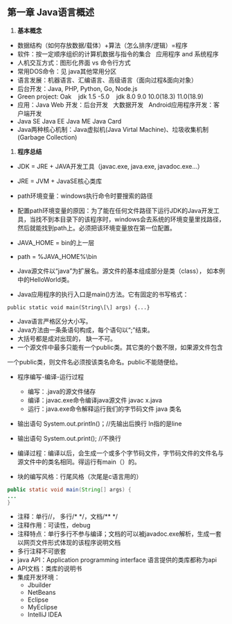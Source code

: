 ## 第一章 Java语言概述


1. **基本概念**
  - 数据结构（如何存放数据/载体）+算法（怎么排序/逻辑）=程序
  - 软件：按一定顺序组织的计算机数据与指令的集合   应用程序 and 系统程序
  - 人机交互方式：图形化界面 vs 命令行方式
  - 常用DOS命令：见 java其他常用分区
  - 语言发展：机器语言、汇编语言、高级语言（面向过程&面向对象）
  - 后台开发：Java, PHP, Python, Go, Node.js
  - Green project: Oak    jdk 1.5 -5.0    jdk 8.0 9.0 10.0(18.3) 11.0(18.9)
  - 应用：Java Web 开发：后台开发   大数据开发   Android应用程序开发：客户端开发
  - Java SE Java EE Java ME Java Card
  - Java两种核心机制：Java虚拟机(Java Virtal Machine)、垃圾收集机制(Garbage Collection)

1. **程序总结**
  - JDK = JRE + JAVA开发工具（javac.exe, java.exe, javadoc.exe...）
  - JRE = JVM + JavaSE核心类库
  - path环境变量：windows执行命令时要搜索的路径
  - 配置path环境变量的原因：为了能在任何文件路径下运行JDK的Java开发工具，当找不到本目录下的该程序时，windows会去系统的环境变量里找路径，然后就能找到path上。必须把该环境变量放在第一位配置。
  - JAVA\_HOME = bin的上一层
  - path = %JAVA\_HOME%\\bin
  - Java源文件以“java”为扩展名。源文件的基本组成部分是类（class）， 如本例中的HelloWorld类。

- Java应用程序的执行入口是main()方法。它有固定的书写格式：

```
public static void main(String\[\] args) {...}
```

- Java语言严格区分大小写。
- Java方法由一条条语句构成，每个语句以“;”结束。
- 大括号都是成对出现的， 缺一不可。
- 一个源文件中最多只能有一个public类。其它类的个数不限，如果源文件包含

一个public类，则文件名必须按该类名命名。public不能随便给。

- 程序编写-编译-运行过程
  - 编写：.java的源文件储存
  - 编译：javac.exe命令编译java源文件 javac x.java
  - 运行：java.exe命令解释运行我们的字节码文件 java 类名

- 输出语句 System.out.println()；//先输出后换行 ln指的是line
- 输出语句 System.out.print(); //不换行
- 编译过程：编译以后，会生成一个或多个字节码文件，字节码文件的文件名与源文件中的类名相同。得运行有main（）的。
- 块的编写风格：行尾风格（次尾是c语言用的）

```java
public static void main(String[] args) {
...
}
```

- 注释：单行//， 多行/\* \*/，文档/\*\* \*/
- 注释作用：可读性，debug
- 注释特点：单行多行不参与编译；文档的可以被javadoc.exe解析，生成一套以网页文件形式体现的该程序说明文档
- 多行注释不可嵌套
- java API：Application programming interface 语言提供的类库都称为api
- API文档：类库的说明书
- 集成开发环境：
  - Jbuilder
  - NetBeans
  - Eclipse
  - MyEclipse
  - IntelliJ IDEA



